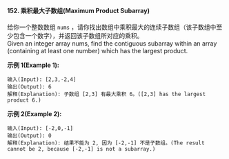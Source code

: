 #### 152. 乘积最大子数组(Maximum Product Subarray)

给你一个整数数组 `nums` ，请你找出数组中乘积最大的连续子数组（该子数组中至少包含一个数字），并返回该子数组所对应的乘积。<br/>
Given an integer array nums, find the contiguous subarray within an array (containing at least one number) which has the largest product.

**示例 1(Example 1):**

```
输入(Input): [2,3,-2,4]
输出(Output): 6
解释(Explanation): 子数组 [2,3] 有最大乘积 6。([2,3] has the largest product 6.)
```

**示例 2(Example 2):**

```
输入(Input): [-2,0,-1]
输出(Output): 0
解释(Explanation): 结果不能为 2, 因为 [-2,-1] 不是子数组。(The result cannot be 2, because [-2,-1] is not a subarray.)
```
